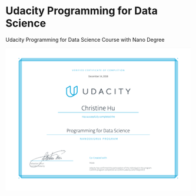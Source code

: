 # Udacity Programming for Data Science

Udacity Programming for Data Science Course with Nano Degree

![](./images/Certificate.png)


